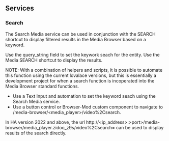 ## Services

### Search

The Search Media service can be used in conjunction with the SEARCH shortcut to display filtered results in the Media Browser based on a keyword.

Use the query_string field to set the keywork seach for the entity.  Use the Media SEARCH shortcut to display the results.

NOTE:  With a combination of helpers and scripts, it is possible to automate this function using the current lovalace versions, but this is essentially a development project for when a search function is incoperated into the Media Browser standard functions.  
- Use a Text Input and automation to set the keyword seach using the  Search Media service.
- Use a button control or Browser-Mod custom component to navigate to /media-browser/<media_player>/video%2Csearch.

In HA version 2022 and above, the url http://<ip_address>:>port>/media-browser/media_player.zidoo_z9s/video%2Csearch=<keyword> can be used to display results of the search directly.

